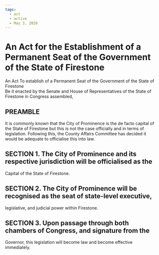 ```yaml
---
tags:
  - act
  - active
  - May 3, 2020
---
```


# An Act for the Establishment of a Permanent Seat of the Government of the State of Firestone

An Act To establish of a Permanent Seat of the Government of the State of Firestone<br/>
Be it enacted by the Senate and House of Representatives of the State of
Firestone in Congress assembled,

## PREAMBLE

It is commonly known that the City of Prominence is the de facto capital of the
State of Firestone but this is not the case officially and in terms of legislation. Following
this, the County Affairs Committee has decided it would be adequate to officialise this into
law.

## SECTION 1. The City of Prominence and its respective jurisdiction will be officialised as the

Capital of the State of Firestone.

## SECTION 2. The City of Prominence will be recognised as the seat of state-level executive,

legislative, and judicial power within Firestone.

## SECTION 3. Upon passage through both chambers of Congress, and signature from the

Governor, this legislation will become law and become effective immediately.
